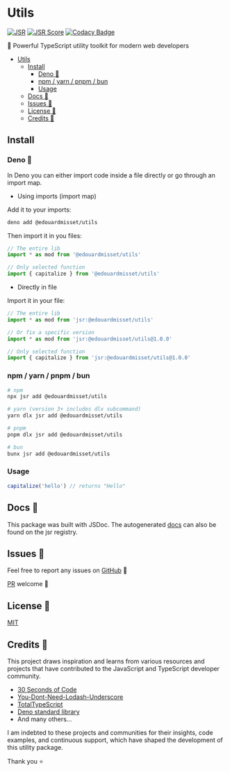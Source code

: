 # Utils

[![JSR](https://jsr.io/badges/@edouardmisset/utils)](https://jsr.io/@edouardmisset/utils)
[![JSR
Score](https://jsr.io/badges/@edouardmisset/utils/score)](https://jsr.io/@edouardmisset/utils)
[![Codacy Badge](https://app.codacy.com/project/badge/Grade/6977b38a37ed478985cd1b15233505e7)](https://app.codacy.com/gh/edouardmisset/utils/dashboard?utm_source=gh&utm_medium=referral&utm_content=&utm_campaign=Badge_grade)

🚀 Powerful TypeScript utility toolkit for modern web developers

- [Utils](#utils)
  - [Install](#install)
    - [Deno 🦕](#deno-)
    - [npm / yarn / pnpm / bun](#npm--yarn--pnpm--bun)
    - [Usage](#usage)
  - [Docs 📜](#docs-)
  - [Issues 🐛](#issues-)
  - [License 🪪](#license-)
  - [Credits 🙏](#credits-)

## Install

### Deno 🦕

In Deno you can either import code inside a file directly or go through an
import map.

- Using imports (import map)

Add it to your imports:

```sh
deno add @edouardmisset/utils
```

Then import it in you files:

```ts
// The entire lib
import * as mod from '@edouardmisset/utils'

// Only selected function
import { capitalize } from '@edouardmisset/utils'
```

- Directly in file

Import it in your file:

```ts
// The entire lib
import * as mod from 'jsr:@edouardmisset/utils'

// Or fix a specific version
import * as mod from 'jsr:@edouardmisset/utils@1.0.0'

// Only selected function
import { capitalize } from 'jsr:@edouardmisset/utils@1.0.0'
```

### npm / yarn / pnpm / bun

```sh
# npm
npx jsr add @edouardmisset/utils

# yarn (version 3+ includes dlx subcommand)
yarn dlx jsr add @edouardmisset/utils

# pnpm
pnpm dlx jsr add @edouardmisset/utils

# bun
bunx jsr add @edouardmisset/utils
```

### Usage

```ts
capitalize('hello') // returns "Hello"
```

## Docs 📜

This package was built with JSDoc. The autogenerated
[docs](https://jsr.io/@edouardmisset/utils/doc) can also be found on the jsr
registry.

## Issues 🐛

Feel free to report any issues on
[GitHub](https://github.com/edouardmisset/utils/issues) 🐛

[PR](https://github.com/edouardmisset/utils/pulls) welcome 🙂

## License 🪪

[MIT](./LICENSE)

## Credits 🙏

This project draws inspiration and learns from various resources and projects
that have contributed to the JavaScript and TypeScript developer community.

- [30 Seconds of Code](https://www.30secondsofcode.org/)
- [You-Dont-Need-Lodash-Underscore](https://github.com/you-dont-need/You-Dont-Need-Lodash-Underscore)
- [TotalTypeScript](https://www.totaltypescript.com)
- [Deno standard library](https://jsr.io/@std)
- And many others...

I am indebted to these projects and communities for their insights, code
examples, and continuous support, which have shaped the development of this
utility package.

Thank you ⭐️
